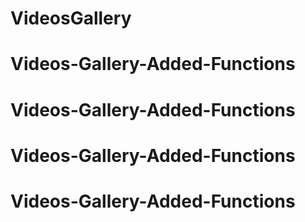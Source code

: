 # VideosGallery
# Videos-Gallery-Added-Functions
# Videos-Gallery-Added-Functions
# Videos-Gallery-Added-Functions
# Videos-Gallery-Added-Functions
